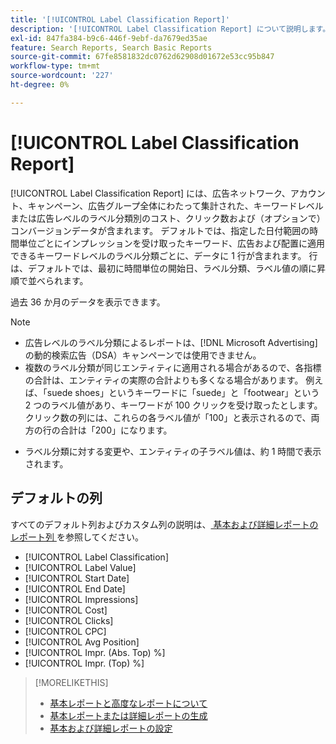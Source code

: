 ```yaml
---
title: '[!UICONTROL Label Classification Report]'
description: '[!UICONTROL Label Classification Report] について説明します。'
exl-id: 847fa384-b9c6-446f-9ebf-da7679ed35ae
feature: Search Reports, Search Basic Reports
source-git-commit: 67fe8581832dc0762d62908d01672e53cc95b847
workflow-type: tm+mt
source-wordcount: '227'
ht-degree: 0%

---
```


# [!UICONTROL Label Classification Report]

[!UICONTROL Label Classification Report] には、広告ネットワーク、アカウント、キャンペーン、広告グループ全体にわたって集計された、キーワードレベルまたは広告レベルのラベル分類別のコスト、クリック数および（オプションで）コンバージョンデータが含まれます。 デフォルトでは、指定した日付範囲の時間単位ごとにインプレッションを受け取ったキーワード、広告および配置に適用できるキーワードレベルのラベル分類ごとに、データに 1 行が含まれます。 行は、デフォルトでは、最初に時間単位の開始日、ラベル分類、ラベル値の順に昇順で並べられます。

過去 36 か月のデータを表示できます。

>[!NOTE]
>
>* 広告レベルのラベル分類によるレポートは、[!DNL Microsoft Advertising] の動的検索広告（DSA）キャンペーンでは使用できません。
>* 複数のラベル分類が同じエンティティに適用される場合があるので、各指標の合計は、エンティティの実際の合計よりも多くなる場合があります。 例えば、「suede shoes」というキーワードに「suede」と「footwear」という 2 つのラベル値があり、キーワードが 100 クリックを受け取ったとします。 クリック数の列には、これらの各ラベル値が「100」と表示されるので、両方の行の合計は「200」になります。
* ラベル分類に対する変更や、エンティティの子ラベル値は、約 1 時間で表示されます。

## デフォルトの列

すべてのデフォルト列およびカスタム列の説明は、[ 基本および詳細レポートのレポート列 ](basic-advanced-report-columns.md) を参照してください。

* [!UICONTROL Label Classification]
* [!UICONTROL Label Value]
* [!UICONTROL Start Date]
* [!UICONTROL End Date]
* [!UICONTROL Impressions]
* [!UICONTROL Cost]
* [!UICONTROL Clicks]
* [!UICONTROL CPC]
* [!UICONTROL Avg Position]
* [!UICONTROL Impr. (Abs. Top) %]
* [!UICONTROL Impr. (Top) %]

>[!MORELIKETHIS]
>
>* [ 基本レポートと高度なレポートについて ](basic-advanced-report-about.md)
>* [ 基本レポートまたは詳細レポートの生成 ](basic-advanced-report-generate.md)
>* [ 基本および詳細レポートの設定 ](basic-advanced-report-settings.md)
